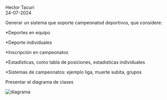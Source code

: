 Hector Tacuri                                 
24-07-2024

Generar un sistema que soporte campeonatod deportivos, que considere:


*Deportes en equipo

*Deporte individuales

*Inscripción en campeonatos

*Estadísticas, como tabla de posiciones, estadisticas individuales

*Sistemas de campeonatos: ejemplo liga, muerte subita, grupos

Presentar el diagrama de clases

![diagrama](https://github.com/user-attachments/assets/237296a5-285c-41d6-88bb-17d6832967c1)
